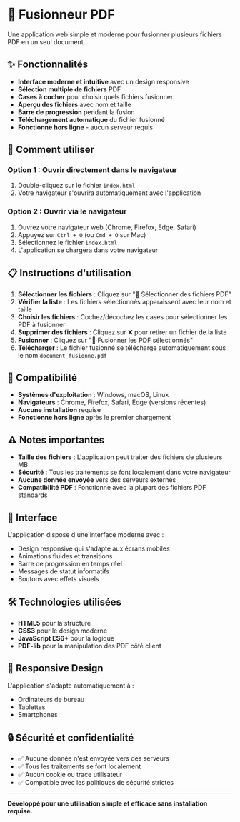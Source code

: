 # 🔄 Fusionneur PDF

Une application web simple et moderne pour fusionner plusieurs fichiers PDF en un seul document.

## ✨ Fonctionnalités

- **Interface moderne et intuitive** avec un design responsive
- **Sélection multiple de fichiers** PDF
- **Cases à cocher** pour choisir quels fichiers fusionner
- **Aperçu des fichiers** avec nom et taille
- **Barre de progression** pendant la fusion
- **Téléchargement automatique** du fichier fusionné
- **Fonctionne hors ligne** - aucun serveur requis

## 🚀 Comment utiliser

### Option 1 : Ouvrir directement dans le navigateur
1. Double-cliquez sur le fichier `index.html`
2. Votre navigateur s'ouvrira automatiquement avec l'application

### Option 2 : Ouvrir via le navigateur
1. Ouvrez votre navigateur web (Chrome, Firefox, Edge, Safari)
2. Appuyez sur `Ctrl + O` (ou `Cmd + O` sur Mac)
3. Sélectionnez le fichier `index.html`
4. L'application se chargera dans votre navigateur

## 📋 Instructions d'utilisation

1. **Sélectionner les fichiers** : Cliquez sur "📁 Sélectionner des fichiers PDF"
2. **Vérifier la liste** : Les fichiers sélectionnés apparaissent avec leur nom et taille
3. **Choisir les fichiers** : Cochez/décochez les cases pour sélectionner les PDF à fusionner
4. **Supprimer des fichiers** : Cliquez sur ❌ pour retirer un fichier de la liste
5. **Fusionner** : Cliquez sur "🔗 Fusionner les PDF sélectionnés"
6. **Télécharger** : Le fichier fusionné se télécharge automatiquement sous le nom `document_fusionne.pdf`

## 🔧 Compatibilité

- **Systèmes d'exploitation** : Windows, macOS, Linux
- **Navigateurs** : Chrome, Firefox, Safari, Edge (versions récentes)
- **Aucune installation** requise
- **Fonctionne hors ligne** après le premier chargement

## ⚠️ Notes importantes

- **Taille des fichiers** : L'application peut traiter des fichiers de plusieurs MB
- **Sécurité** : Tous les traitements se font localement dans votre navigateur
- **Aucune donnée envoyée** vers des serveurs externes
- **Compatibilité PDF** : Fonctionne avec la plupart des fichiers PDF standards

## 🎨 Interface

L'application dispose d'une interface moderne avec :
- Design responsive qui s'adapte aux écrans mobiles
- Animations fluides et transitions
- Barre de progression en temps réel
- Messages de statut informatifs
- Boutons avec effets visuels

## 🛠️ Technologies utilisées

- **HTML5** pour la structure
- **CSS3** pour le design moderne
- **JavaScript ES6+** pour la logique
- **PDF-lib** pour la manipulation des PDF côté client

## 📱 Responsive Design

L'application s'adapte automatiquement à :
- Ordinateurs de bureau
- Tablettes
- Smartphones

## 🔒 Sécurité et confidentialité

- ✅ Aucune donnée n'est envoyée vers des serveurs
- ✅ Tous les traitements se font localement
- ✅ Aucun cookie ou trace utilisateur
- ✅ Compatible avec les politiques de sécurité strictes

---

**Développé pour une utilisation simple et efficace sans installation requise.** 